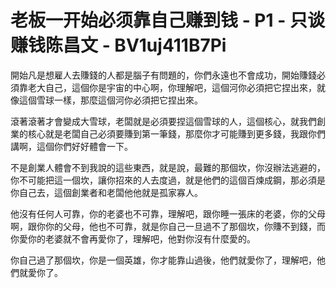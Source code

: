 # 老板一开始必须靠自己赚到钱 - P1 - 只谈赚钱陈昌文 - BV1uj411B7Pi

開始凡是想雇人去賺錢的人都是腦子有問題的，你們永遠也不會成功，開始賺錢必須靠老大自己，這個你是宇宙的中心啊，你理解吧，這個河你必須把它捏出來，就像這個雪球一樣，那麼這個河你必須把它捏出來。

滾著滾著才會變成大雪球，老闆就是必須要捏這個雪球的人，這個核心，就我們創業的核心就是老闆自己必須要賺到第一筆錢，那麼你才可能賺到更多錢，我跟你們講啊，這個你們好好體會一下。

不是創業人體會不到我說的這些東西，就是說，最難的那個坎，你沒辦法逃避的，你不可能把這一個坎，讓你招來的人去度過，就是他們的這個百煉成鋼，那必須是你自己去，這個創業者和老闆他他就是孤家寡人。

他沒有任何人可靠，你的老婆也不可靠，理解吧，跟你睡一張床的老婆，你的父母啊，跟你你的父母，他也不可靠，就是你自己一旦過不了那個坎，你賺不到錢，而你愛你的老婆就不會再愛你了，理解吧，他對你沒有什麼愛的。

你自己過了那個坎，你是一個英雄，你才能靠山過後，他們就愛你了，理解吧，他們就愛你了。